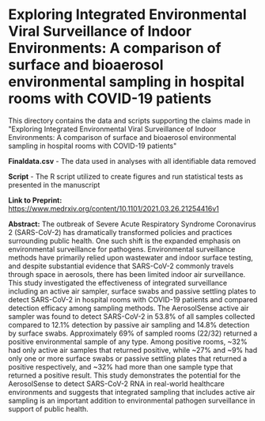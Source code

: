 # Exploring Integrated Environmental Viral Surveillance of Indoor Environments: A comparison of surface and bioaerosol environmental sampling in hospital rooms with COVID-19 patients

This directory contains the data and scripts supporting the claims made in "Exploring Integrated Environmental Viral Surveillance of Indoor Environments: A comparison of surface and bioaerosol environmental sampling in hospital rooms with COVID-19 patients"

**Finaldata.csv** - The data used in analyses with all identifiable data removed

**Script** - The R script utilized to create figures and run statistical tests as presented in the manuscript 

**Link to Preprint:** https://www.medrxiv.org/content/10.1101/2021.03.26.21254416v1

**Abstract:** The outbreak of Severe Acute Respiratory Syndrome Coronavirus 2 (SARS-CoV-2) has dramatically transformed policies and practices surrounding public health. One such shift is the expanded emphasis on environmental surveillance for pathogens. Environmental surveillance methods have primarily relied upon wastewater and indoor surface testing, and despite substantial evidence that SARS-CoV-2 commonly travels through space in aerosols, there has been limited indoor air surveillance. This study investigated the effectiveness of integrated surveillance including an active air sampler, surface swabs and passive settling plates to detect SARS-CoV-2 in hospital rooms with COVID-19 patients and compared detection efficacy among sampling methods. The AerosolSense active air sampler was found to detect SARS-CoV-2 in 53.8% of all samples collected compared to 12.1% detection by passive air sampling and 14.8% detection by surface swabs. Approximately 69% of sampled rooms (22/32) returned a positive environmental sample of any type. Among positive rooms, ~32% had only active air samples that returned positive, while ~27% and ~9% had only one or more surface swabs or passive settling plates that returned a positive respectively, and ~32% had more than one sample type that returned a positive result. This study demonstrates the potential for the AerosolSense to detect SARS-CoV-2 RNA in real-world healthcare environments and suggests that integrated sampling that includes active air sampling is an important addition to environmental pathogen surveillance in support of public health.
